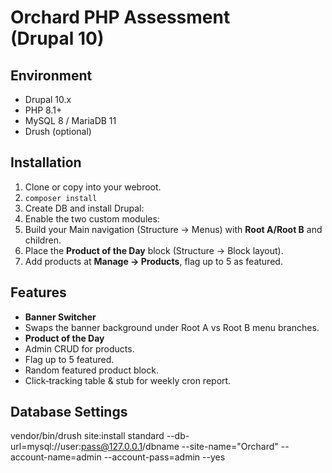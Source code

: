 # Orchard PHP Assessment (Drupal 10)

## Environment
- Drupal 10.x
- PHP 8.1+
- MySQL 8 / MariaDB 11
- Drush (optional)

## Installation

1. Clone or copy into your webroot.
2. `composer install`
3. Create DB and install Drupal:
4. Enable the two custom modules:
5. Build your Main navigation (Structure → Menus) with **Root A/Root B** and children.
6. Place the **Product of the Day** block (Structure → Block layout).
7. Add products at **Manage → Products**, flag up to 5 as featured.

## Features

- **Banner Switcher**  
- Swaps the banner background under Root A vs Root B menu branches.
- **Product of the Day**  
- Admin CRUD for products.  
- Flag up to 5 featured.  
- Random featured product block.  
- Click‑tracking table & stub for weekly cron report.

## Database Settings

vendor/bin/drush site:install standard
--db-url=mysql://user:pass@127.0.0.1/dbname
--site-name="Orchard" --account-name=admin --account-pass=admin --yes